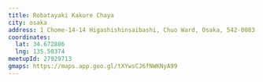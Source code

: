 ```yaml
---
title: Robatayaki Kakure Chaya
city: osaka
address: 1 Chome-14-14 Higashishinsaibashi, Chuo Ward, Osaka, 542-0083
coordinates:
  lat: 34.672886
  lng: 135.50374
meetupId: 27929713
gmaps: https://maps.app.goo.gl/tXYwsCJ6fNWKNyA99
---
```


